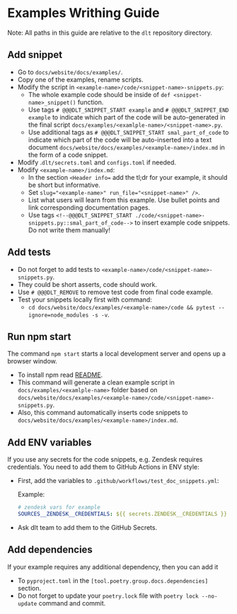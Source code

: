 # Examples Writhing Guide

Note: All paths in this guide are relative to the `dlt` repository directory.

## Add snippet

- Go to `docs/website/docs/examples/`.
- Copy one of the examples, rename scripts.
- Modify the script in `<example-name>/code/<snippet-name>-snippets.py`:
    - The whole example code should be inside of `def <snippet-name>_snippet()` function.
    - Use tags `# @@@DLT_SNIPPET_START example` and `# @@@DLT_SNIPPET_END example` to indicate which part of the code will be auto-generated in the final script `docs/examples/<examlple-name>/<snippet-name>.py`.
    - Use additional tags as `# @@@DLT_SNIPPET_START smal_part_of_code` to indicate which part of the code will be auto-inserted into a text document `docs/website/docs/examples/<example-name>/index.md` in the form of a code snippet.
- Modify .`dlt/secrets.toml` and `configs.toml` if needed.
- Modify `<example-name>/index.md`:
    - In the section `<Header info=` add the tl;dr for your example, it should be short but informative.
    - Set `slug="<example-name>" run_file="<snippet-name>" />`.
    - List what users will learn from this example. Use bullet points and link corresponding documentation pages.
    - Use tags `<!--@@@DLT_SNIPPET_START ./code/<snippet-name>-snippets.py::smal_part_of_code-->` to insert example code snippets. Do not write them manually!

## Add tests

- Do not forget to add tests to `<example-name>/code/<snippet-name>-snippets.py`.
- They could be short asserts, code should work.
- Use `# @@@DLT_REMOVE` to remove test code from final code example.
- Test your snippets locally first with command:
    - `cd docs/website/docs/examples/<example-name>/code && pytest --ignore=node_modules -s -v`.

## Run npm start

The command `npm start`  starts a local development server and opens up a browser window.

- To install npm read [README](../website/README.md).
- This command will generate a clean example script in `docs/examples/<examlple-name>` folder based on `docs/website/docs/examples/<example-name>/code/<snippet-name>-snippets.py`.
- Also, this command automatically inserts code snippets to `docs/website/docs/examples/<example-name>/index.md`.

## Add ENV variables

If you use any secrets for the code snippets, e.g. Zendesk requires credentials. You need to add them to GitHub Actions in ENV style:

- First, add the variables to `.github/workflows/test_doc_snippets.yml`:

    Example:

    ```yaml
    # zendesk vars for example
    SOURCES__ZENDESK__CREDENTIALS: ${{ secrets.ZENDESK__CREDENTIALS }}
    ```

- Ask dlt team to add them to the GitHub Secrets.

## Add dependencies

If your example requires any additional dependency, then you can add it

- To  `pyproject.toml` in the `[tool.poetry.group.docs.dependencies]` section.
- Do not forget to update your `poetry.lock` file with `poetry lock --no-update` command and commit.